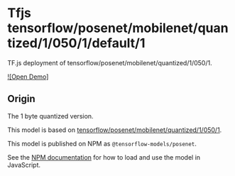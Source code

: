 # Tfjs tensorflow/posenet/mobilenet/quantized/1/050/1/default/1
TF.js deployment of tensorflow/posenet/mobilenet/quantized/1/050/1.

<!-- asset-path: legacy -->
<!-- parent-model: tensorflow/posenet/mobilenet/quantized/1/050/1 -->

[![Open Demo]](https://teachablemachine.withgoogle.com/train/pose)

## Origin
The 1 byte quantized version.

This model is based on [tensorflow/posenet/mobilenet/quantized/1/050/1](https://tfhub.dev/tensorflow/posenet/mobilenet/quantized/1/050/1).

This model is published on NPM as `@tensorflow-models/posenet`.

See the [NPM documentation](https://www.npmjs.com/package/@tensorflow-models/posenet)
for how to load and use the model in JavaScript.
